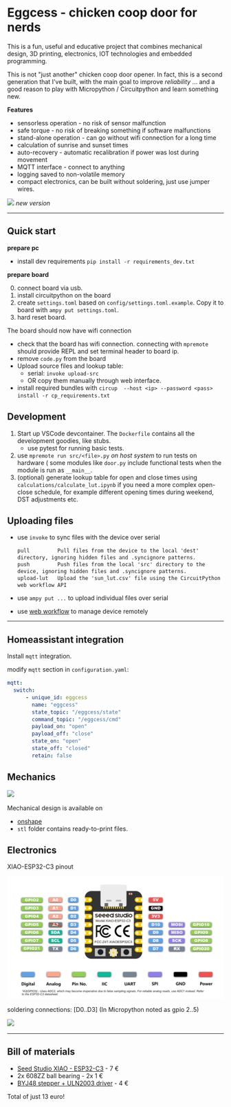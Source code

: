 # Eggcess - chicken coop door for nerds

This is a fun, useful and educative project that combines mechanical design,
3D printing, electronics, IOT technologies and embedded programming.

This is not "just another" chicken coop door opener. In fact, this is a second generation
that I've built, with the main goal to improve *reliability* ... and a good reason to play with Micropython / Circuitpython and learn something new.


**Features**

* sensorless operation - no risk of sensor malfunction
* safe torque - no risk of breaking something if software malfunctions
* stand-alone operation - can go without wifi connection for a long time
* calculation of sunrise and sunset times
* auto-recovery - automatic recalibration if power was lost during movement
* MQTT interface - connect to anything
* logging saved to non-volatile memory
* compact electronics, can be built without soldering, just use jumper wires.



![](img/eggcess_11.jpg)
*new version*




------------------------------------------



## Quick start

**prepare pc**

* install dev requirements `pip install -r requirements_dev.txt`


**prepare board**

0. connect board via usb.
1. install circuitpython on the board
2. create `settings.toml` based on `config/settings.toml.example`. Copy it to board with `ampy put settings.toml`.
3. hard reset board.

The board should now have wifi connection


* check that the board has wifi connection. connecting with `mpremote` should provide REPL and set terminal header to board ip.
* remove `code.py` from the board
* Upload source files and lookup table:
  - serial: `invoke upload-src`
  - OR copy them manually through web interface.
* install required bundles with `circup  --host <ip> --password <pass> install -r cp_requirements.txt `



## Development
1. Start up VSCode devcontainer. The `Dockerfile` contains all the development goodies, like  stubs.
   - use pytest for running basic tests.
2. use `mpremote run src/<file>.py` *on host system*  to run tests on hardware ( some modules like `door.py` include functional tests when the module is run as `__main__`.
3. (optional) generate lookup table for open and close times using `calculations/calculate_lut.ipynb` if you need a more complex open-close schedule, for example different opening times during weekend, DST adjustments etc.



## Uploading files

* use `invoke` to sync files with the device over serial

      pull         Pull files from the device to the local 'dest' directory, ignoring hidden files and .syncignore patterns.
      push         Push files from the local 'src' directory to the device, ignoring hidden files and .syncignore patterns.
      upload-lut   Upload the 'sun_lut.csv' file using the CircuitPython web workflow API

* use `ampy put ...` to upload individual files over serial
* use [web workflow](https://docs.circuitpython.org/en/latest/docs/workflows.html) to manage device remotely


-------------------------------------------------------

## Homeassistant integration

Install `mqtt` integration.

modify `mqtt` section in `configuration.yaml`:

```yaml
mqtt:
  switch:
      - unique_id: eggcess
        name: "eggcess"
        state_topic: "/eggcess/state"
        command_topic: "/eggcess/cmd"
        payload_on: "open"
        payload_off: "close"
        state_on: "open"
        state_off: "closed"
        retain: false

```


## Mechanics

![](img/eggcess_mechanics.png)

Mechanical design is available on

* [onshape](https://cad.onshape.com/documents/9d1e9d13503836a93d923c99/w/cf41e9abcfc58e38551d4ef1/e/91ab2b97868868ebff4768e5?renderMode=0&uiState=6590590c9a15484af8e68a46)
* `stl` folder contains ready-to-print files.


## Electronics

XIAO-ESP32-C3 pinout


![](img/pin_map-2.png)


soldering connections: [D0..D3] (In Micropython noted as gpio 2..5)

![](img/eggcess_01.jpg)

---------------------------------------------------------

## Bill of materials

* [Seed Studio XIAO - ESP32-C3](https://www.tinytronics.nl/shop/nl/development-boards/microcontroller-boards/met-wi-fi/seeed-studio-xiao-esp32-c3) - 7 €
* 2x 608ZZ ball bearing - 2x 1 €
* [BYJ48 stepper + ULN2003 driver](https://www.tinytronics.nl/shop/nl/mechanica-en-actuatoren/motoren/stappenmotoren/stappen-motor-met-uln2003-motoraansturing) - 4 €

Total of just 13 euro!
